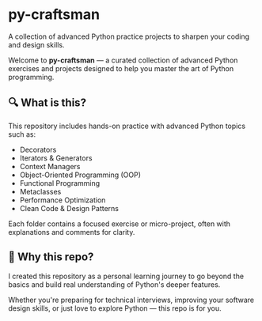 # py-craftsman

A collection of advanced Python practice projects to sharpen your coding and design skills.


Welcome to **py-craftsman** — a curated collection of advanced Python exercises and projects designed to help you master the art of Python programming.

## 🔍 What is this?

This repository includes hands-on practice with advanced Python topics such as:

- Decorators
- Iterators & Generators
- Context Managers
- Object-Oriented Programming (OOP)
- Functional Programming
- Metaclasses
- Performance Optimization
- Clean Code & Design Patterns

Each folder contains a focused exercise or micro-project, often with explanations and comments for clarity.

## 🚀 Why this repo?

I created this repository as a personal learning journey to go beyond the basics and build real understanding of Python's deeper features.

Whether you're preparing for technical interviews, improving your software design skills, or just love to explore Python — this repo is for you.
